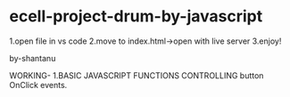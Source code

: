 # ecell-project-drum-by-javascript
1.open file in vs code
2.move to index.html->open with live server
3.enjoy!


by-shantanu


WORKING-
1.BASIC JAVASCRIPT FUNCTIONS CONTROLLING button OnClick events.
